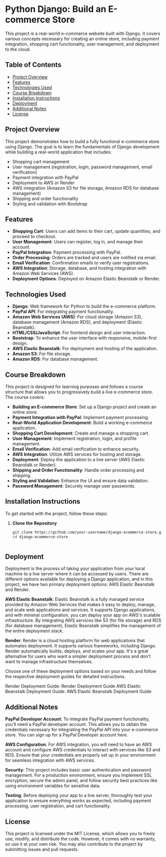 # Python Django: Build an E-commerce Store

This project is a real-world e-commerce website built with Django. It covers various concepts necessary for creating an online store, including payment integration, shopping cart functionality, user management, and deployment to the cloud.

## Table of Contents

- [Project Overview](#project-overview)
- [Features](#features)
- [Technologies Used](#technologies-used)
- [Course Breakdown](#course-breakdown)
- [Installation Instructions](#installation-instructions)
- [Deployment](#deployment)
- [Additional Notes](#additional-notes)
- [License](#license)

## Project Overview

This project demonstrates how to build a fully functional e-commerce store using Django. The goal is to learn the fundamentals of Django development while building a real-world application that includes:

- Shopping cart management
- User management (registration, login, password management, email verification)
- Payment integration with PayPal
- Deployment to AWS or Render
- AWS integration (Amazon S3 for file storage, Amazon RDS for database management)
- Shipping and order functionality
- Styling and validation with Bootstrap

## Features

- **Shopping Cart**: Users can add items to their cart, update quantities, and proceed to checkout.
- **User Management**: Users can register, log in, and manage their account.
- **PayPal Integration**: Payment processing with PayPal.
- **Order Processing**: Orders are tracked and users are notified via email.
- **Email Verification**: Confirmation emails to verify user registrations.
- **AWS Integration**: Storage, database, and hosting integration with Amazon Web Services (AWS).
- **Deployment Options**: Deployed on Amazon Elastic Beanstalk or Render.

## Technologies Used

- **Django**: Web framework for Python to build the e-commerce platform.
- **PayPal API**: For integrating payment functionality.
- **Amazon Web Services (AWS)**: For cloud storage (Amazon S3), database management (Amazon RDS), and deployment (Elastic Beanstalk).
- **HTML/CSS/JavaScript**: For frontend design and user interaction.
- **Bootstrap**: To enhance the user interface with responsive, mobile-first design.
- **AWS Elastic Beanstalk**: For deployment and hosting of the application.
- **Amazon S3**: For file storage.
- **Amazon RDS**: For database management.

## Course Breakdown

This project is designed for learning purposes and follows a course structure that allows you to progressively build a live e-commerce store. The course covers:

- **Building an E-commerce Store**: Set up a Django project and create an online store.
- **Payment Integration with PayPal**: Implement payment processing.
- **Real-World Application Development**: Build a working e-commerce application.
- **Shopping Cart Development**: Create and manage a shopping cart.
- **User Management**: Implement registration, login, and profile management.
- **Email Verification**: Add email verification to enhance security.
- **AWS Integration**: Utilize AWS services for hosting and storage.
- **Deployment**: Deploy the application to a live server (AWS Elastic Beanstalk or Render).
- **Shipping and Order Functionality**: Handle order processing and shipping.
- **Styling and Validation**: Enhance the UI and ensure data validation.
- **Password Management**: Securely manage user passwords.

## Installation Instructions

To get started with the project, follow these steps:

1. **Clone the Repository**

   ```bash
   git clone https://github.com/your-username/django-ecommerce-store.git
   cd django-ecommerce-store



## Deployment
Deployment is the process of taking your application from your local machine to a live server where it can be accessed by users. There are different options available for deploying a Django application, and in this project, we have two primary deployment options: AWS Elastic Beanstalk and Render.

**AWS Elastic Beanstalk**: Elastic Beanstalk is a fully managed service provided by Amazon Web Services that makes it easy to deploy, manage, and scale web applications and services. It supports Django applications, and with minimal configuration, you can deploy your app on AWS's scalable infrastructure. By integrating AWS services like S3 (for file storage) and RDS (for database management), Elastic Beanstalk simplifies the management of the entire deployment stack.

**Render**: Render is a cloud hosting platform for web applications that automates deployment. It supports various frameworks, including Django. Render automatically builds, deploys, and scales your app. It's a great alternative for users who want a simpler deployment process and don't want to manage infrastructure themselves.

Choose one of these deployment options based on your needs and follow the respective deployment guides for detailed instructions.

Render Deployment Guide: Render Deployment Guide
AWS Elastic Beanstalk Deployment Guide: AWS Elastic Beanstalk Deployment Guide

## Additional Notes
**PayPal Developer Account**: To integrate PayPal payment functionality, you'll need a PayPal developer account. This allows you to obtain the credentials necessary for integrating the PayPal API into your e-commerce store. You can sign up for a PayPal Developer account here.

**AWS Configuration**: For AWS integration, you will need to have an AWS account and configure AWS credentials to interact with services like S3 and RDS. Ensure that your credentials are properly set up in your environment for seamless integration with AWS services.

**Security**: This project includes basic user authentication and password management. For a production environment, ensure you implement SSL encryption, secure the admin panel, and follow security best practices like using environment variables for sensitive data.

**Testing**: Before deploying your app to a live server, thoroughly test your application to ensure everything works as expected, including payment processing, user registration, and cart functionality.

## License
This project is licensed under the MIT License, which allows you to freely use, modify, and distribute the code. However, it comes with no warranty, so use it at your own risk. You may also contribute to the project by submitting issues and pull requests.


